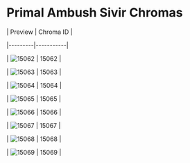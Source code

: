 # Primal Ambush Sivir Chromas


| Preview | Chroma ID |

|---------|-----------|

| ![15062](https://raw.communitydragon.org/latest/plugins/rcp-be-lol-game-data/global/default/v1/champion-chroma-images/15/15062.png) | 15062 |

| ![15063](https://raw.communitydragon.org/latest/plugins/rcp-be-lol-game-data/global/default/v1/champion-chroma-images/15/15063.png) | 15063 |

| ![15064](https://raw.communitydragon.org/latest/plugins/rcp-be-lol-game-data/global/default/v1/champion-chroma-images/15/15064.png) | 15064 |

| ![15065](https://raw.communitydragon.org/latest/plugins/rcp-be-lol-game-data/global/default/v1/champion-chroma-images/15/15065.png) | 15065 |

| ![15066](https://raw.communitydragon.org/latest/plugins/rcp-be-lol-game-data/global/default/v1/champion-chroma-images/15/15066.png) | 15066 |

| ![15067](https://raw.communitydragon.org/latest/plugins/rcp-be-lol-game-data/global/default/v1/champion-chroma-images/15/15067.png) | 15067 |

| ![15068](https://raw.communitydragon.org/latest/plugins/rcp-be-lol-game-data/global/default/v1/champion-chroma-images/15/15068.png) | 15068 |

| ![15069](https://raw.communitydragon.org/latest/plugins/rcp-be-lol-game-data/global/default/v1/champion-chroma-images/15/15069.png) | 15069 |